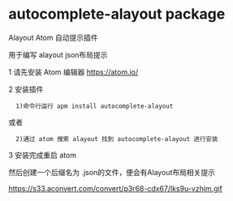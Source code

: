 # autocomplete-alayout package

Alayout Atom 自动提示插件

用于编写 alayout json布局提示

1 请先安装 Atom 编辑器
https://atom.io/

2 安装插件
  
      1)命令行运行 apm install autocomplete-alayout 
  
  或者 
  
      2)通过 atom 搜索 alayout 找到 autocomplete-alayout 进行安装
  
3 安装完成重启 atom

然后创建一个后缀名为 .json的文件，便会有Alayout布局相关提示


https://s33.aconvert.com/convert/p3r68-cdx67/lks9u-vzhjm.gif
